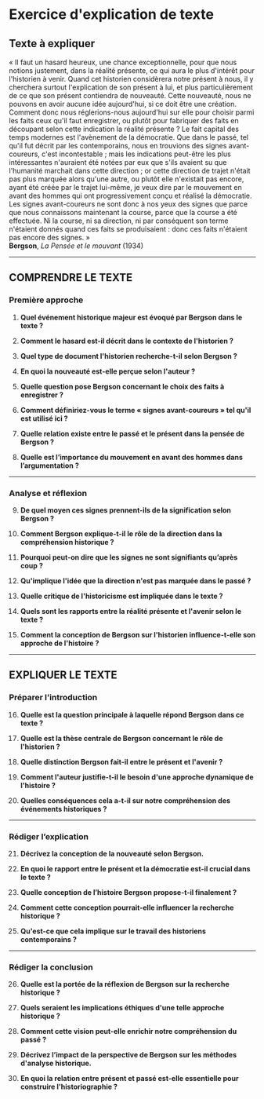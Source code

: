 # Exercice d'explication de texte

## Texte à expliquer
« Il faut un hasard heureux, une chance exceptionnelle, pour que nous notions justement, dans la réalité présente, ce qui aura le plus d'intérêt pour l'historien à venir. Quand cet historien considèrera notre présent à nous, il y cherchera surtout l'explication de son présent à lui, et plus particulièrement de ce que son présent contiendra de nouveauté. Cette nouveauté, nous ne pouvons en avoir aucune idée aujourd'hui, si ce doit être une création. Comment donc nous réglerions-nous aujourd'hui sur elle pour choisir parmi les faits ceux qu'il faut enregistrer, ou plutôt pour fabriquer des faits en découpant selon cette indication la réalité présente ? Le fait capital des temps modernes est l'avènement de la démocratie. Que dans le passé, tel qu'il fut décrit par les contemporains, nous en trouvions des signes avant-coureurs, c'est incontestable ; mais les indications peut-être les plus intéressantes n'auraient été notées par eux que s'ils avaient su que l'humanité marchait dans cette direction ; or cette direction de trajet n'était pas plus marquée alors qu'une autre, ou plutôt elle n'existait pas encore, ayant été créée par le trajet lui-même, je veux dire par le mouvement en avant des hommes qui ont progressivement conçu et réalisé la démocratie. Les signes avant-coureurs ne sont donc à nos yeux des signes que parce que nous connaissons maintenant la course, parce que la course a été effectuée. Ni la course, ni sa direction, ni par conséquent son terme n'étaient donnés quand ces faits se produisaient : donc ces faits n'étaient pas encore des signes. »  
**Bergson**, *La Pensée et le mouvant* (1934)

---

## COMPRENDRE LE TEXTE

### Première approche

1. **Quel événement historique majeur est évoqué par Bergson dans le texte ?**

2. **Comment le hasard est-il décrit dans le contexte de l'historien ?**

3. **Quel type de document l'historien recherche-t-il selon Bergson ?**

4. **En quoi la nouveauté est-elle perçue selon l'auteur ?**

5. **Quelle question pose Bergson concernant le choix des faits à enregistrer ?**

6. **Comment définiriez-vous le terme « signes avant-coureurs » tel qu'il est utilisé ici ?**

7. **Quelle relation existe entre le passé et le présent dans la pensée de Bergson ?**

8. **Quelle est l’importance du mouvement en avant des hommes dans l’argumentation ?**

---

### Analyse et réflexion

9. **De quel moyen ces signes prennent-ils de la signification selon Bergson ?**

10. **Comment Bergson explique-t-il le rôle de la direction dans la compréhension historique ?**

11. **Pourquoi peut-on dire que les signes ne sont signifiants qu’après coup ?**

12. **Qu'implique l'idée que la direction n'est pas marquée dans le passé ?**

13. **Quelle critique de l'historicisme est impliquée dans le texte ?**

14. **Quels sont les rapports entre la réalité présente et l'avenir selon le texte ?**

15. **Comment la conception de Bergson sur l'historien influence-t-elle son approche de l'histoire ?**

---

## EXPLIQUER LE TEXTE

### Préparer l’introduction

16. **Quelle est la question principale à laquelle répond Bergson dans ce texte ?**

17. **Quelle est la thèse centrale de Bergson concernant le rôle de l'historien ?**

18. **Quelle distinction Bergson fait-il entre le présent et l'avenir ?**

19. **Comment l'auteur justifie-t-il le besoin d'une approche dynamique de l'histoire ?**

20. **Quelles conséquences cela a-t-il sur notre compréhension des événements historiques ?**

---

### Rédiger l’explication

21. **Décrivez la conception de la nouveauté selon Bergson.**

22. **En quoi le rapport entre le présent et la démocratie est-il crucial dans le texte ?**

23. **Quelle conception de l’histoire Bergson propose-t-il finalement ?**

24. **Comment cette conception pourrait-elle influencer la recherche historique ?**

25. **Qu'est-ce que cela implique sur le travail des historiens contemporains ?**

---

### Rédiger la conclusion

26. **Quelle est la portée de la réflexion de Bergson sur la recherche historique ?**

27. **Quels seraient les implications éthiques d'une telle approche historique ?**

28. **Comment cette vision peut-elle enrichir notre compréhension du passé ?**

29. **Décrivez l’impact de la perspective de Bergson sur les méthodes d'analyse historique.**

30. **En quoi la relation entre présent et passé est-elle essentielle pour construire l'historiographie ?**